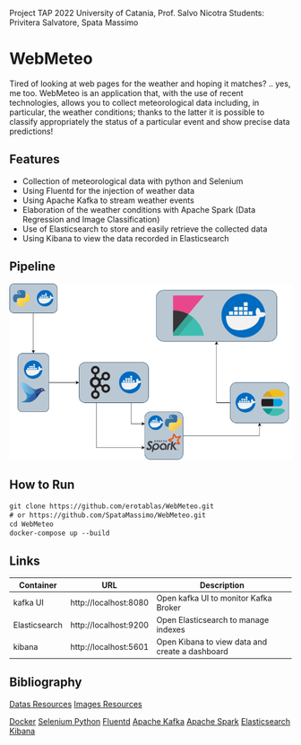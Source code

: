Project TAP 2022 University of Catania, Prof. Salvo Nicotra
Students: Privitera Salvatore, Spata Massimo

# WebMeteo
Tired of looking at web pages for the weather and hoping it matches? .. yes, me too. WebMeteo
is an application that, with the use of recent technologies, allows you to collect meteorological data
including, in particular, the weather conditions; thanks to the latter it is possible to classify appropriately
the status of a particular event and show precise data predictions!

## Features
* Collection of meteorological data with python and Selenium
* Using Fluentd for the injection of weather data
* Using Apache Kafka to stream weather events
* Elaboration of the weather conditions with Apache Spark (Data Regression and Image Classification)
* Use of Elasticsearch to store and easily retrieve the collected data
* Using Kibana to view the data recorded in Elasticsearch

## Pipeline
<p align="center">
  <img src="gitData/pipeline.png" alt="pipeline" width=800/>
</p>

## How to Run
```shell
git clone https://github.com/erotablas/WebMeteo.git
# or https://github.com/SpataMassimo/WebMeteo.git
cd WebMeteo
docker-compose up --build
```

## Links
| Container     | URL                                        | Description                                     |
| ------------- | ------------------------------------------ | ----------------------------------------------- |
| kafka UI      | http://localhost:8080                      | Open kafka UI to monitor Kafka Broker           |
| Elasticsearch | http://localhost:9200                      | Open Elasticsearch to manage indexes            |
| kibana        | http://localhost:5601                      | Open Kibana to view data and create a dashboard |

## Bibliography
[Datas Resources](http://www.meteoam.it/ta/infoStazione/LICC/catania_fontana_rossa)
[Images Resources](https://www.skylinewebcams.com/en/webcam/italia/sicilia/catania/centro-di-catania.html)

[Docker](https://www.docker.com/)
[Selenium Python](https://selenium-python.readthedocs.io/)
[Fluentd](https://www.fluentd.org/)
[Apache Kafka](https://kafka.apache.org/)
[Apache Spark](https://spark.apache.org/)
[Elasticsearch](https://www.elastic.co/elasticsearch/)
[Kibana](https://www.elastic.co/kibana/)
